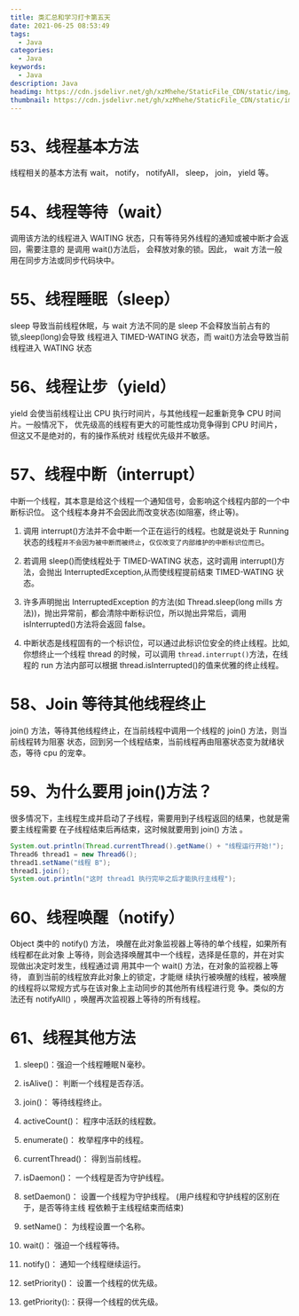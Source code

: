 ```yaml
---
title: 类汇总和学习打卡第五天
date: 2021-06-25 08:53:49
tags:
  - Java
categories:
  - Java
keywords:
  - Java
description: Java
headimg: https://cdn.jsdelivr.net/gh/xzMhehe/StaticFile_CDN/static/img/20210625075644.png
thumbnail: https://cdn.jsdelivr.net/gh/xzMhehe/StaticFile_CDN/static/img/20210625075644.png
---
```


# 53、线程基本方法
线程相关的基本方法有 wait， notify， notifyAll， sleep， join， yield 等。

# 54、线程等待（wait）
调用该方法的线程进入 WAITING 状态，只有等待另外线程的通知或被中断才会返回，需要注意的 是调用 wait()方法后， 会释放对象的锁。因此， wait 方法一般用在同步方法或同步代码块中。

# 55、线程睡眠（sleep）
sleep 导致当前线程休眠，与 wait 方法不同的是 sleep 不会释放当前占有的锁,sleep(long)会导致 线程进入 TIMED-WATING 状态，而 wait()方法会导致当前线程进入 WATING 状态

# 56、线程让步（yield）
yield 会使当前线程让出 CPU 执行时间片，与其他线程一起重新竞争 CPU 时间片。一般情况下， 优先级高的线程有更大的可能性成功竞争得到 CPU 时间片， 但这又不是绝对的，有的操作系统对 线程优先级并不敏感。

# 57、线程中断（interrupt）
中断一个线程，其本意是给这个线程一个通知信号，会影响这个线程内部的一个中断标识位。 这个线程本身并不会因此而改变状态(如阻塞，终止等)。


1. 调用 interrupt()方法并不会中断一个正在运行的线程。也就是说处于 Running 状态的线程`并不会因为被中断而被终止`，`仅仅改变了内部维护的中断标识位而已`。

2. 若调用 sleep()而使线程处于 TIMED-WATING 状态，这时调用 interrupt()方法，会抛出 InterruptedException,从而使线程提前结束 TIMED-WATING 状态。

3. 许多声明抛出 InterruptedException 的方法(如 Thread.sleep(long mills 方法))，抛出异常前，都会清除中断标识位，所以抛出异常后，调用 isInterrupted()方法将会返回 false。

4. 中断状态是线程固有的一个标识位，可以通过此标识位安全的终止线程。比如,你想终止一个线程 thread 的时候，可以调用 `thread.interrupt()`方法，在线程的 run 方法内部可以根据 thread.isInterrupted()的值来优雅的终止线程。

# 58、Join 等待其他线程终止
join() 方法，等待其他线程终止，在当前线程中调用一个线程的 join() 方法，则当前线程转为阻塞 状态，回到另一个线程结束，当前线程再由阻塞状态变为就绪状态，等待 cpu 的宠幸。

# 59、为什么要用 join()方法？
很多情况下，主线程生成并启动了子线程，需要用到子线程返回的结果，也就是需要主线程需要 在子线程结束后再结束，这时候就要用到 join() 方法 。

```java
System.out.println(Thread.currentThread().getName() + "线程运行开始!"); 
Thread6 thread1 = new Thread6();
thread1.setName("线程 B");
thread1.join();
System.out.println("这时 thread1 执行完毕之后才能执行主线程");
```

# 60、线程唤醒（notify）
Object 类中的 notify() 方法， 唤醒在此对象监视器上等待的单个线程，如果所有线程都在此对象 上等待，则会选择唤醒其中一个线程，选择是任意的，并在对实现做出决定时发生，线程通过调 用其中一个 wait() 方法，在对象的监视器上等待， 直到当前的线程放弃此对象上的锁定，才能继 续执行被唤醒的线程，被唤醒的线程将以常规方式与在该对象上主动同步的其他所有线程进行竞 争。类似的方法还有 notifyAll() ，唤醒再次监视器上等待的所有线程。

# 61、线程其他方法
1. sleep()：强迫一个线程睡眠Ｎ毫秒。

2. isAlive()： 判断一个线程是否存活。

3. join()： 等待线程终止。

4. activeCount()： 程序中活跃的线程数。

5. enumerate()： 枚举程序中的线程。

6. currentThread()： 得到当前线程。

7. isDaemon()： 一个线程是否为守护线程。

8. setDaemon()： 设置一个线程为守护线程。 (用户线程和守护线程的区别在于，是否等待主线 程依赖于主线程结束而结束)

9. setName()： 为线程设置一个名称。

10. wait()： 强迫一个线程等待。

11. notify()： 通知一个线程继续运行。

11. setPriority()： 设置一个线程的优先级。

12. getPriority():：获得一个线程的优先级。


